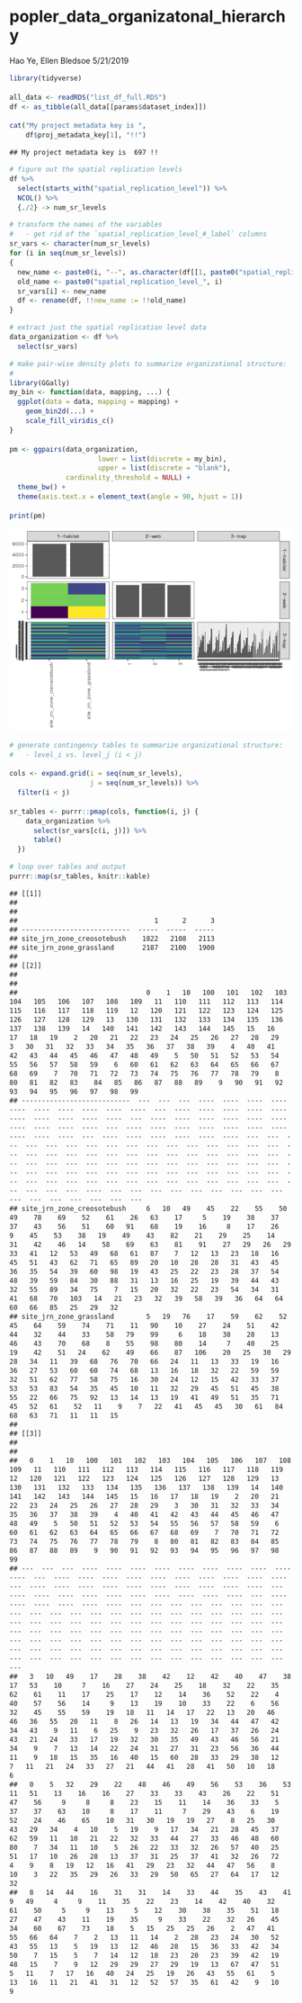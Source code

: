 popler\_data\_organizatonal\_hierarchy
================
Hao Ye, Ellen Bledsoe
5/21/2019

``` r
library(tidyverse)

all_data <- readRDS("list_df_full.RDS")
df <- as_tibble(all_data[[params$dataset_index]])

cat("My project metadata key is ", 
    df$proj_metadata_key[1], "!!")
```

    ## My project metadata key is  697 !!

``` r
# figure out the spatial replication levels
df %>% 
  select(starts_with("spatial_replication_level")) %>%
  NCOL() %>%
  {./2} -> num_sr_levels
```

``` r
# transform the names of the variables
#   - get rid of the `spatial_replication_level_#_label` columns
sr_vars <- character(num_sr_levels)
for (i in seq(num_sr_levels))
{
  new_name <- paste0(i, "--", as.character(df[[1, paste0("spatial_replication_level_", i, "_label")]]))
  old_name <- paste0("spatial_replication_level_", i)
  sr_vars[i] <- new_name
  df <- rename(df, !!new_name := !!old_name)
}
```

``` r
# extract just the spatial replication level data
data_organization <- df %>%
  select(sr_vars)
```

``` r
# make pair-wise density plots to summarize organizational structure:
# 
library(GGally)
my_bin <- function(data, mapping, ...) {
  ggplot(data = data, mapping = mapping) +
    geom_bin2d(...) +
    scale_fill_viridis_c()
}

pm <- ggpairs(data_organization, 
                      lower = list(discrete = my_bin), 
                      upper = list(discrete = "blank"), 
              cardinality_threshold = NULL) + 
  theme_bw() + 
  theme(axis.text.x = element_text(angle = 90, hjust = 1))

print(pm)
```

![](data_report-101_files/figure-markdown_github/unnamed-chunk-5-1.png)

``` r
# generate contingency tables to summarize organizational structure:
#   - level_i vs. level_j (i < j)

cols <- expand.grid(i = seq(num_sr_levels), 
                    j = seq(num_sr_levels)) %>%
  filter(i < j)

sr_tables <- purrr::pmap(cols, function(i, j) {
    data_organization %>%
      select(sr_vars[c(i, j)]) %>%
      table()
  })
```

``` r
# loop over tables and output
purrr::map(sr_tables, knitr::kable)
```

    ## [[1]]
    ## 
    ## 
    ##                                  1      2      3
    ## ---------------------------  -----  -----  -----
    ## site_jrn_zone_creosotebush    1822   2108   2113
    ## site_jrn_zone_grassland       2187   2100   1900
    ## 
    ## [[2]]
    ## 
    ## 
    ##                                0    1   10   100   101   102   103   104   105   106   107   108   109   11   110   111   112   113   114   115   116   117   118   119   12   120   121   122   123   124   125   126   127   128   129   13   130   131   132   133   134   135   136   137   138   139   14   140   141   142   143   144   145   15   16   17   18   19    2   20   21   22   23   24   25   26   27   28   29    3   30   31   32   33   34   35   36   37   38   39    4   40   41   42   43   44   45   46   47   48   49    5   50   51   52   53   54   55   56   57   58   59    6   60   61   62   63   64   65   66   67   68   69    7   70   71   72   73   74   75   76   77   78   79    8   80   81   82   83    84   85   86   87   88   89    9   90   91   92   93   94   95   96   97   98   99
    ## ---------------------------  ---  ---  ---  ----  ----  ----  ----  ----  ----  ----  ----  ----  ----  ---  ----  ----  ----  ----  ----  ----  ----  ----  ----  ----  ---  ----  ----  ----  ----  ----  ----  ----  ----  ----  ----  ---  ----  ----  ----  ----  ----  ----  ----  ----  ----  ----  ---  ----  ----  ----  ----  ----  ----  ---  ---  ---  ---  ---  ---  ---  ---  ---  ---  ---  ---  ---  ---  ---  ---  ---  ---  ---  ---  ---  ---  ---  ---  ---  ---  ---  ---  ---  ---  ---  ---  ---  ---  ---  ---  ---  ---  ---  ---  ---  ---  ---  ---  ---  ---  ---  ---  ---  ---  ---  ---  ---  ---  ---  ---  ---  ---  ---  ---  ---  ---  ---  ---  ---  ---  ---  ---  ---  ---  ---  ---  ---  ---  ---  ---  ----  ---  ---  ---  ---  ---  ---  ---  ---  ---  ---  ---  ---  ---  ---  ---  ---
    ## site_jrn_zone_creosotebush     6   10   49    45    22    55    50    49    78    69    52    61    26   63    17     5    19    38    37    37    43    56    51    60   91    68    19    16     8    17    26     9    45    53    38   19    49    43    82    21    29    25    14    31    42    46   14    58    69    63    81    91    27   29   26   29   33   41   12   53   49   68   61   87    7   12   13   23   18   16   45   51   43   62   71   65   89   20   10   28   28   31   43   45   36   35   54   39   60   98   19   43   25   22   23   28   37   54   48   39   59   84   30   88   31   13   16   25   19   39   44   43   32   55   89   34   75    7   15   20   32   22   23   54   34   31   41   68   70   103   14   21   23   32   39   58   39   36   64   64   60   66   85   25   29   32
    ## site_jrn_zone_grassland        5   19   76    17    59    62    52    45    64    59    74    71    11   90    10    27    24    51    42    44    32    44    33    58   79    99     6    18    38    28    13    46    43    70    68    8    55    98    80    14     7    40    25    19    42    51   24    62    49    66    87   106    20   25   30   29   28   34   11   39   68   76   70   66   24   11   13   33   19   16   36   27   53   60   60   74   68   13   16   18   32   22   59   59   32   51   62   77   58   75   16   30   24   12   15   42   33   37   53   53   83   54   35   45   10   11   32   29   45   51   45   38   55   22   66   75   92   13   14   13   19   41   49   51   35   71   45   52   61    52   11    9    7   22   41   45   45   30   61   84   68   63   71   11   11   15
    ## 
    ## [[3]]
    ## 
    ## 
    ##   0    1   10   100   101   102   103   104   105   106   107   108   109   11   110   111   112   113   114   115   116   117   118   119   12   120   121   122   123   124   125   126   127   128   129   13   130   131   132   133   134   135   136   137   138   139   14   140   141   142   143   144   145   15   16   17   18   19    2   20   21   22   23   24   25   26   27   28   29    3   30   31   32   33   34   35   36   37   38   39    4   40   41   42   43   44   45   46   47   48   49    5   50   51   52   53   54   55   56   57   58   59    6   60   61   62   63   64   65   66   67   68   69    7   70   71   72   73   74   75   76   77   78   79    8   80   81   82   83   84   85   86   87   88   89    9   90   91   92   93   94   95   96   97   98   99
    ## ---  ---  ---  ----  ----  ----  ----  ----  ----  ----  ----  ----  ----  ---  ----  ----  ----  ----  ----  ----  ----  ----  ----  ----  ---  ----  ----  ----  ----  ----  ----  ----  ----  ----  ----  ---  ----  ----  ----  ----  ----  ----  ----  ----  ----  ----  ---  ----  ----  ----  ----  ----  ----  ---  ---  ---  ---  ---  ---  ---  ---  ---  ---  ---  ---  ---  ---  ---  ---  ---  ---  ---  ---  ---  ---  ---  ---  ---  ---  ---  ---  ---  ---  ---  ---  ---  ---  ---  ---  ---  ---  ---  ---  ---  ---  ---  ---  ---  ---  ---  ---  ---  ---  ---  ---  ---  ---  ---  ---  ---  ---  ---  ---  ---  ---  ---  ---  ---  ---  ---  ---  ---  ---  ---  ---  ---  ---  ---  ---  ---  ---  ---  ---  ---  ---  ---  ---  ---  ---  ---  ---  ---  ---  ---  ---  ---
    ##   3   10   49    17    28    38    42    12    42    40    47    38    17   53    10     7    16    27    24    25    18    32    22    35   62    61    11    17    25    17    12    14    36    52    22    4    40    57    56    14     9    13    19    10    33    22    6    56    32    45    55    59    19   18   11   14   17   22   13   20   46   46   36   55   20   11    8   26   14   13   19   34   44   47   42   34   43    9   11    6   25    9   23   32   26   17   37   26   24   43   21   24   33   17   19   32   30   35   49   43   46   56   21   34    9    7   13   14   22   24   31   27   31   23   56   36   44   11    9   18   15   35   16   40   15   60   28   33   29   38   12    7   11   21   24   33   27   21   44   41   28   41   50   10   18    6
    ##   0    5   32    29    22    48    46    49    56    53    36    53    11   51    13    16    16    27    33    33    43    26    22    51   47    56     9     8     8    23    15    11    14    36    33    5    37    37    63    10     8    17    11     7    29    43    6    19    52    24    46    65    10   31   30   19   19   27    8   25   30   43   29   34    4   10    5   19    9   17   34   21   28   45   37   62   59   11   10   21   22   32   33   44   27   33   46   48   60   80    7   34   11   10    5   26   22   33   32   26   57   40   25   51   17   10   26   28   13   37   31   25   37   41   32   26   72    4    9    8   19   12   16   41   29   23   32   44   47   56    8   10    3   22   35   29   26   33   29   50   65   27   64   17   12   32
    ##   8   14   44    16    31    31    14    33    44    35    43    41     9   49     4     9    11    35    22    23    14    42    40    32   61    50     5     9    13     5    12    30    38    35    51   18    27    47    43    11    19    35     9    33    22    32   26    45    34    60    67    73    18    5   15   25   25   26    2   47   41   55   66   64    7    2   13   11   14    2   28   23   24   30   52   43   55   13    5   19   13   12   46   28   15   36   33   42   34   50    7   15    5    7   14   12   18   23   20   23   39   42   19   48   15    7    9   12   29   29   27   29   19   13   67   47   51    5   11    7   17   16   40   24   25   19   26   43   55   61    5   13   16   11   21   41   31   12   52   57   35   61   42    9   10    9
